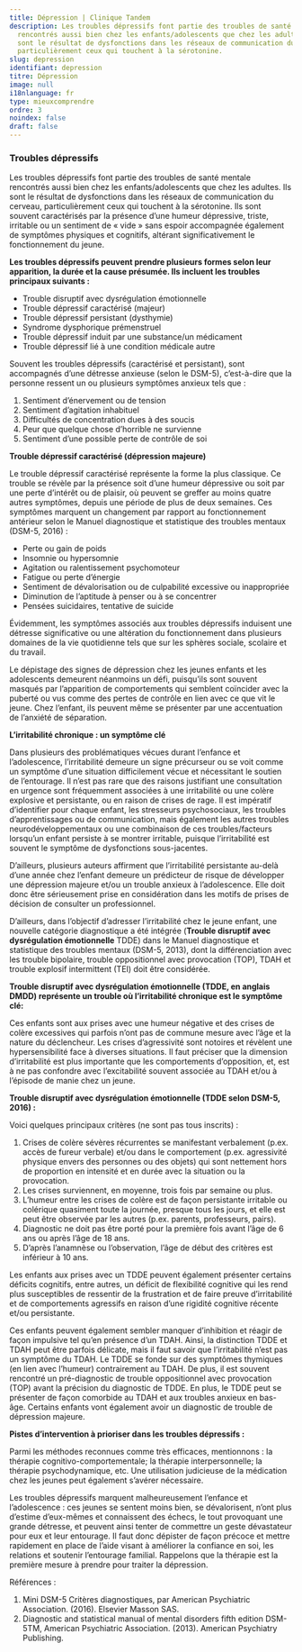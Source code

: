 ```yaml
---
title: Dépression | Clinique Tandem
description: Les troubles dépressifs font partie des troubles de santé mentale
  rencontrés aussi bien chez les enfants/adolescents que chez les adultes. Ils
  sont le résultat de dysfonctions dans les réseaux de communication du cerveau,
  particulièrement ceux qui touchent à la sérotonine.
slug: depression
identifiant: depression
titre: Dépression
image: null
i18nlanguage: fr
type: mieuxcomprendre
ordre: 3
noindex: false
draft: false
---
```

### Troubles dépressifs

Les troubles dépressifs font partie des troubles de santé mentale rencontrés aussi bien chez les enfants/adolescents que chez les adultes. Ils sont le résultat de dysfonctions dans les réseaux de communication du cerveau, particulièrement ceux qui touchent à la sérotonine. Ils sont souvent caractérisés par la présence d’une humeur dépressive, triste, irritable ou un sentiment de « vide » sans espoir accompagnée également de symptômes physiques et cognitifs, altérant significativement le fonctionnement du jeune.

**Les troubles dépressifs peuvent prendre plusieurs formes selon leur apparition, la durée et la cause présumée. Ils incluent les troubles principaux suivants :**

* Trouble disruptif avec dysrégulation émotionnelle
* Trouble dépressif caractérisé (majeur)
* Trouble dépressif persistant (dysthymie)
* Syndrome dysphorique prémenstruel
* Trouble dépressif induit par une substance/un médicament
* Trouble dépressif lié à une condition médicale autre

Souvent les  troubles dépressifs (caractérisé et persistant), sont accompagnés d’une détresse anxieuse (selon le DSM-5), c’est-à-dire que la personne ressent un ou plusieurs symptômes anxieux tels que :

1. Sentiment d’énervement ou de tension
2. Sentiment d’agitation inhabituel
3. Difficultés de concentration dues à des soucis
4. Peur que quelque chose d’horrible ne survienne
5. Sentiment d’une possible perte de contrôle de soi

**Trouble dépressif caractérisé (dépression majeure)**

Le trouble dépressif caractérisé représente la forme la plus classique. Ce trouble se révèle par la présence soit d’une humeur dépressive ou soit par une perte d’intérêt ou de plaisir, où peuvent se greffer au moins quatre autres symptômes, depuis une période de plus de deux semaines. Ces symptômes marquent un changement par rapport au fonctionnement antérieur selon le Manuel diagnostique et statistique des troubles mentaux (DSM-5, 2016) :

* Perte ou gain de poids
* Insomnie ou hypersomnie
* Agitation ou ralentissement psychomoteur
* Fatigue ou perte d’énergie
* Sentiment de dévalorisation ou de culpabilité excessive ou inappropriée
* Diminution de l’aptitude à penser ou à se concentrer
* Pensées suicidaires, tentative de suicide

Évidemment, les symptômes associés aux troubles dépressifs induisent une détresse significative ou une altération du fonctionnement dans plusieurs domaines de la vie quotidienne tels que sur les sphères sociale, scolaire et du travail.

Le dépistage des signes de dépression chez les jeunes enfants et les adolescents demeurent néanmoins un défi, puisqu’ils sont souvent masqués par l’apparition de comportements qui semblent coïncider avec la puberté ou vus comme des pertes de contrôle en lien avec ce que vit le jeune. Chez l’enfant, ils peuvent même se présenter par une accentuation de l’anxiété de séparation.

**L’irritabilité chronique : un symptôme clé**

Dans plusieurs des problématiques vécues durant l’enfance et l’adolescence, l’irritabilité demeure un signe précurseur ou se voit comme un symptôme d’une situation difficilement vécue et nécessitant le soutien de l’entourage. Il n’est pas rare que des raisons justifiant une consultation en urgence sont fréquemment associées à une irritabilité ou une colère explosive et persistante, ou en raison de crises de rage. Il est impératif d’identifier pour chaque enfant, les stresseurs psychosociaux, les troubles d’apprentissages ou de communication, mais également les autres troubles neurodéveloppementaux ou une combinaison de ces troubles/facteurs lorsqu’un enfant persiste à se montrer irritable, puisque l’irritabilité est souvent le symptôme de dysfonctions sous-jacentes.

D’ailleurs, plusieurs auteurs affirment que l’irritabilité persistante au-delà d’une année chez l’enfant demeure un prédicteur de risque de développer une dépression majeure et/ou un trouble anxieux à l’adolescence. Elle doit donc être sérieusement prise en considération dans les motifs de prises de décision de consulter un professionnel.

D’ailleurs, dans l’objectif d’adresser l’irritabilité chez le jeune enfant, une nouvelle catégorie diagnostique a été intégrée (**Trouble disruptif avec dysrégulation émotionnelle** TDDE) dans le Manuel diagnostique et statistique des troubles mentaux (DSM-5, 2013), dont la différenciation avec les trouble bipolaire, trouble oppositionnel avec provocation (TOP), TDAH et trouble explosif intermittent (TEI) doit être considérée.

**Trouble disruptif avec dysrégulation émotionnelle (TDDE, en anglais DMDD) représente un trouble où l’irritabilité chronique est le symptôme clé:**

Ces enfants sont aux prises avec une humeur négative et des crises de colère excessives qui parfois n’ont pas de commune mesure avec l’âge et la nature du déclencheur. Les crises d’agressivité sont notoires et révèlent une hypersensibilité face à diverses situations. Il faut préciser que la dimension d’irritabilité est plus importante que les comportements d’opposition, et, est à ne pas confondre avec l’excitabilité souvent associée au TDAH et/ou à l’épisode de manie chez un jeune.

**Trouble disruptif avec dysrégulation émotionnelle (TDDE selon DSM-5, 2016) :**

Voici quelques principaux critères (ne sont pas tous inscrits) :

1. Crises de colère sévères récurrentes se manifestant verbalement (p.ex. accès de fureur verbale) et/ou dans le comportement (p.ex. agressivité physique envers des personnes ou des objets) qui sont nettement hors de proportion en intensité et en durée avec la situation ou la provocation.
2. Les crises surviennent, en moyenne, trois fois par semaine ou plus.
3. L’humeur entre les crises de colère est de façon persistante irritable ou colérique quasiment toute la journée, presque tous les jours, et elle est peut être observée par les autres (p.ex. parents, professeurs, pairs).
4. Diagnostic ne doit pas être porté pour la première fois avant l’âge de 6 ans ou après l’âge de 18 ans.
5. D’après l’anamnèse ou l’observation, l’âge de début des critères est inférieur à 10 ans.

Les enfants aux prises avec un TDDE peuvent également présenter certains déficits cognitifs, entre autres, un déficit de flexibilité cognitive qui les rend  plus susceptibles de ressentir de la frustration et de faire preuve d’irritabilité et de comportements agressifs en raison d’une rigidité cognitive récente et/ou persistante.

Ces  enfants peuvent également sembler manquer d’inhibition et réagir de façon impulsive tel qu’en présence d’un TDAH. Ainsi, la distinction TDDE et TDAH peut être parfois délicate, mais il faut savoir que l’irritabilité n’est pas un symptôme du TDAH. Le TDDE se fonde sur des symptômes thymiques (en lien avec l’humeur) contrairement au TDAH. De plus, il est souvent rencontré un pré-diagnostic de trouble oppositionnel avec provocation (TOP) avant la précision du diagnostic de TDDE. En plus, le TDDE peut se présenter de façon comorbide au TDAH et aux troubles anxieux en bas-âge. Certains enfants vont également avoir un diagnostic de trouble de dépression majeure.

**Pistes d’intervention à prioriser dans les troubles dépressifs :**

Parmi les méthodes reconnues comme très efficaces, mentionnons : la thérapie cognitivo-comportementale; la thérapie interpersonnelle; la thérapie psychodynamique, etc. Une utilisation judicieuse de la médication chez les jeunes peut également s’avérer nécessaire.

Les troubles dépressifs marquent malheureusement l’enfance et l’adolescence : ces jeunes se sentent moins bien, se dévalorisent, n’ont plus d’estime d’eux-mêmes et connaissent des échecs, le tout provoquant une grande détresse, et peuvent ainsi tenter de commettre un geste dévastateur pour eux et leur entourage. Il faut donc dépister de façon précoce et mettre rapidement en place de l’aide visant à améliorer la confiance en soi, les relations et soutenir l’entourage familial. Rappelons que la thérapie est la première mesure à prendre pour traiter la dépression.

Références :

1. Mini DSM-5 Critères diagnostiques, par American Psychiatric Association. (2016). Elsevier Masson SAS.
2. Diagnostic and statistical manual of mental disorders fifth edition DSM-5TM, American Psychiatric Association. (2013). American Psychiatry Publishing.
